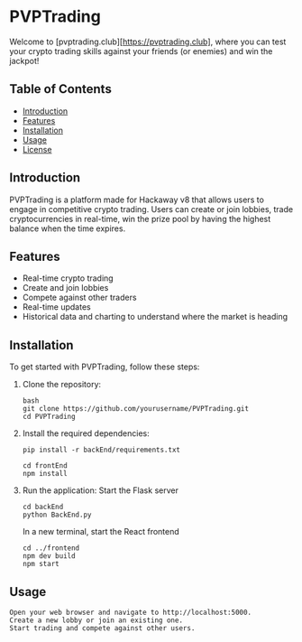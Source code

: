 # PVPTrading

Welcome to [pvptrading.club][https://pvptrading.club], where you can test your crypto trading skills against your friends (or enemies) and win the jackpot!

## Table of Contents

- [Introduction](#introduction)
- [Features](#features)
- [Installation](#installation)
- [Usage](#usage)
- [License](#license)

## Introduction

PVPTrading is a platform made for Hackaway v8 that allows users to engage in competitive crypto trading. Users can create or join lobbies, trade cryptocurrencies in real-time, win the prize pool by having the highest balance when the time expires.

## Features

- Real-time crypto trading
- Create and join lobbies
- Compete against other traders
- Real-time updates
- Historical data and charting to understand where the market is heading

## Installation

To get started with PVPTrading, follow these steps:

1. Clone the repository:
    ```
    bash
    git clone https://github.com/yourusername/PVPTrading.git
    cd PVPTrading
    ```

2. Install the required dependencies:
    ```
    pip install -r backEnd/requirements.txt
    ```
    ```
    cd frontEnd
    npm install
    ```

3. Run the application:
    Start the Flask server
    ```
    cd backEnd
    python BackEnd.py
    ```
    In a new terminal, start the React frontend
    ```
    cd ../frontend
    npm dev build
    npm start
    ```

## Usage
    Open your web browser and navigate to http://localhost:5000.
    Create a new lobby or join an existing one.
    Start trading and compete against other users.
